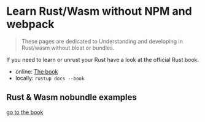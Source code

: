 # Learn Rust/Wasm without NPM and webpack

> These pages are dedicated to Understanding and developing in Rust/wasm without bloat or bundles.

If you need to learn or unrust your Rust have a look at the official Rust book.

- online: <a href="https://doc.rust-lang.org/book/title-page.html" target="_blank">The book</a>
- locally: `rustup docs --book`

## Rust &amp; Wasm nobundle examples

[go to the book](./book/index.html)
